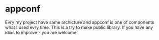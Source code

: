 # appconf

Evry my project have same archicture and appconf is one of components what I used evry time. This is a try to make public library. If you have any idias to improve - you are welcome!
